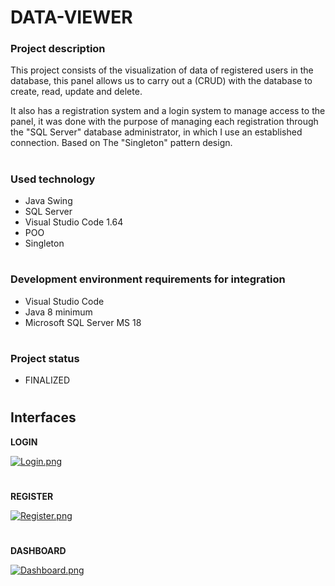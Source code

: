 # **DATA-VIEWER**

### **Project description**

This project consists of the visualization of data of registered users in the database, this panel allows us to carry out a (CRUD) with the database to create, read, update and delete.

It also has a registration system and a login system to manage access to the panel, it was done with the purpose of managing each registration through the "SQL Server" database administrator, in which I use an established connection. Based on The "Singleton" pattern design.

#

### **Used technology**

- Java Swing
- SQL Server
- Visual Studio Code 1.64
- POO
- Singleton

#

### **Development environment requirements for integration**

- Visual Studio Code
- Java 8 minimum
- Microsoft SQL Server MS 18

#

### **Project status**

- FINALIZED

#

<p align="center">
 
## **Interfaces**
 
</p>


**LOGIN**

[![Login.png](https://i.postimg.cc/PxGRkWkY/Login.png)](https://postimg.cc/McDD7jHp)

#

**REGISTER**

[![Register.png](https://i.postimg.cc/1tpYR89T/Register.png)](https://postimg.cc/N9jxpf27)

#

**DASHBOARD**

[![Dashboard.png](https://i.postimg.cc/g0LT5M1G/Dashboard.png)](https://postimg.cc/rdcjR98H)

